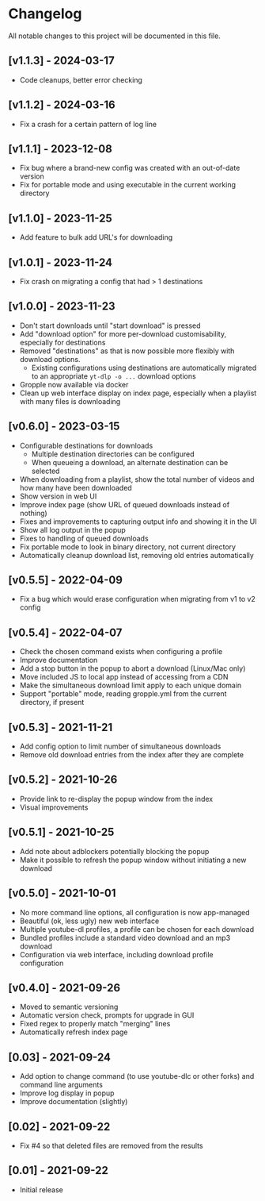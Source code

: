 # Changelog

All notable changes to this project will be documented in this file.

## [v1.1.3] - 2024-03-17

- Code cleanups, better error checking

## [v1.1.2] - 2024-03-16

- Fix a crash for a certain pattern of log line

## [v1.1.1] - 2023-12-08

- Fix bug where a brand-new config was created with an out-of-date version
- Fix for portable mode and using executable in the current working directory

## [v1.1.0] - 2023-11-25

- Add feature to bulk add URL's for downloading

## [v1.0.1] - 2023-11-24

- Fix crash on migrating a config that had > 1 destinations

## [v1.0.0] - 2023-11-23

- Don't start downloads until "start download" is pressed
- Add "download option" for more per-download customisability, especially for destinations
- Removed "destinations" as that is now possible more flexibly with download options.
  - Existing configurations using destinations are automatically migrated to an appropriate `yt-dlp -o ...` download options
- Gropple now available via docker
- Clean up web interface display on index page, especially when a playlist with many files is downloading

## [v0.6.0] - 2023-03-15

- Configurable destinations for downloads
  - Multiple destination directories can be configured
  - When queueing a download, an alternate destination can be selected
- When downloading from a playlist, show the total number of videos and how many have been downloaded
- Show version in web UI
- Improve index page (show URL of queued downloads instead of nothing)
- Fixes and improvements to capturing output info and showing it in the UI
- Show all log output in the popup
- Fixes to handling of queued downloads
- Fix portable mode to look in binary directory, not current directory
- Automatically cleanup download list, removing old entries automatically

## [v0.5.5] - 2022-04-09

- Fix a bug which would erase configuration when migrating from v1 to v2 config

## [v0.5.4] - 2022-04-07

- Check the chosen command exists when configuring a profile
- Improve documentation
- Add a stop button in the popup to abort a download (Linux/Mac only)
- Move included JS to local app instead of accessing from a CDN
- Make the simultaneous download limit apply to each unique domain
- Support "portable" mode, reading gropple.yml from the current directory, if present

## [v0.5.3] - 2021-11-21

- Add config option to limit number of simultaneous downloads
- Remove old download entries from the index after they are complete

## [v0.5.2] - 2021-10-26

- Provide link to re-display the popup window from the index
- Visual improvements

## [v0.5.1] - 2021-10-25

- Add note about adblockers potentially blocking the popup
- Make it possible to refresh the popup window without initiating a new download

## [v0.5.0] - 2021-10-01

- No more command line options, all configuration is now app-managed
- Beautiful (ok, less ugly) new web interface
- Multiple youtube-dl profiles, a profile can be chosen for each download
- Bundled profiles include a standard video download and an mp3 download
- Configuration via web interface, including download profile configuration

## [v0.4.0] - 2021-09-26

- Moved to semantic versioning
- Automatic version check, prompts for upgrade in GUI
- Fixed regex to properly match "merging" lines
- Automatically refresh index page

## [0.03] - 2021-09-24

- Add option to change command (to use youtube-dlc or other forks) and command line arguments
- Improve log display in popup
- Improve documentation (slightly)

## [0.02] - 2021-09-22

- Fix #4 so that deleted files are removed from the results

## [0.01] - 2021-09-22

- Initial release
